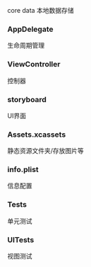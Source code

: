 

core data
本地数据存储

### AppDelegate
生命周期管理

### ViewController
控制器

### storyboard
UI界面

### Assets.xcassets
静态资源文件夹/存放图片等

### info.plist
信息配置

### Tests
单元测试

### UITests
视图测试
